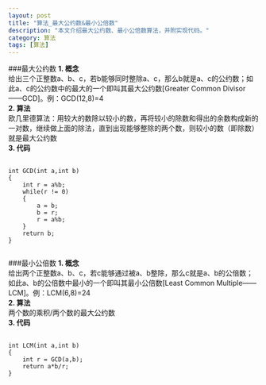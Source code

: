 ```yaml
---
layout: post
title: "算法_最大公约数&最小公倍数"
description: "本文介绍最大公约数、最小公倍数算法，并附实现代码。"
category: 算法
tags: [算法]
---
```


###最大公约数
**1. 概念**  
给出三个正整数a、b、c，若b能够同时整除a、c，那么b就是a、c的公约数；如此a、c的公约数中的最大的一个即叫其最大公约数[Greater Common Divisor——GCD]。例：GCD(12,8)=4  
**2. 算法**  
欧几里德算法：用较大的数除以较小的数，再将较小的除数和得出的余数构成新的一对数，继续做上面的除法，直到出现能够整除的两个数，则较小的数（即除数）就是最大公约数  
**3. 代码**
<pre class="prettyprint">
	<code class="language-cpp">
int GCD(int a,int b)
{
	int r = a%b;
	while(r != 0)
	{
		a = b;
		b = r;
		r = a%b;
	}
	return b;	
}
	</code>
</pre>
###最小公倍数
**1. 概念**	  
给出两个正整数a、b、c，若c能够通过被a、b整除，那么c就是a、b的公倍数；如此a、b的公倍数中最小的一个即叫其最小公倍数[Least Common Multiple——LCM]。例：LCM(6,8)=24  
**2. 算法**	
两个数的乘积/两个数的最大公约数  
**3. 代码**
<pre class="prettyprint">
	<code class="language-cpp">
int LCM(int a,int b)
{
	int r = GCD(a,b);
	return a*b/r;	
}
	</code>
</pre>